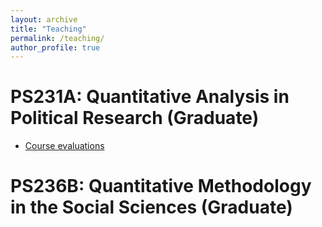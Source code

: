 ```yaml
---
layout: archive
title: "Teaching"
permalink: /teaching/
author_profile: true
---
```


PS231A: Quantitative Analysis in Political Research (Graduate)
======

 - [Course evaluations](https://kamyayadav.github.io/files/231a_section.pdf)

PS236B: Quantitative Methodology in the Social Sciences (Graduate)
======
